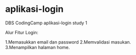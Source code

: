 # aplikasi-login
DBS CodingCamp aplikasi-login study 1

Alur Fitur Login:

1.Memasukkan email dan password
2.Memvalidasi masukan.
3.Menampilkan halaman home.
